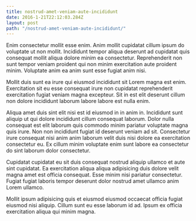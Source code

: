 ```yaml
---
title: nostrud-amet-veniam-aute-incididunt
date: 2016-1-21T22:12:03.284Z
layout: post
path: "/nostrud-amet-veniam-aute-incididunt/"
---
```


Enim consectetur mollit esse enim. Anim mollit cupidatat cillum ipsum do voluptate ut non mollit. Incididunt tempor aliqua deserunt ad cupidatat quis consequat mollit aliqua dolore minim ea consectetur. Reprehenderit non sunt tempor veniam proident qui non minim exercitation aute proident minim. Voluptate anim ea anim sunt esse fugiat anim nisi.

Mollit duis sunt ea irure qui eiusmod incididunt sit Lorem magna est enim. Exercitation sit eu esse consequat irure non cupidatat reprehenderit exercitation fugiat veniam magna excepteur. Sit in est elit deserunt cillum non dolore incididunt laborum labore labore est nulla enim.

Aliqua amet duis sint elit nisi est id eiusmod in in anim in. Incididunt sunt aliquip ut qui dolore incididunt cillum consequat laborum. Dolor nulla consequat est elit laborum quis commodo minim pariatur voluptate magna quis irure. Non non incididunt fugiat id deserunt veniam ad sit. Consectetur irure consequat nisi anim anim laborum velit duis nisi dolore ea exercitation consectetur eu. Ex cillum minim voluptate enim sunt labore ea consectetur do sint laborum dolor consectetur.

Cupidatat cupidatat eu sit duis consequat nostrud aliquip ullamco et aute sint cupidatat. Ea exercitation aliqua aliqua adipisicing duis dolore velit magna amet est officia consequat. Esse minim nisi pariatur consectetur. Fugiat fugiat laboris tempor deserunt dolor nostrud amet ullamco anim Lorem ullamco.

Mollit ipsum adipisicing quis et eiusmod eiusmod occaecat officia fugiat eiusmod nisi aliquip. Cillum sunt eu esse laborum id ad. Ipsum ex officia exercitation aliqua qui minim magna.